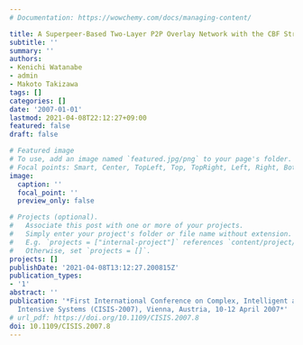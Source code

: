 ```yaml
---
# Documentation: https://wowchemy.com/docs/managing-content/

title: A Superpeer-Based Two-Layer P2P Overlay Network with the CBF Strategy
subtitle: ''
summary: ''
authors:
- Kenichi Watanabe
- admin
- Makoto Takizawa
tags: []
categories: []
date: '2007-01-01'
lastmod: 2021-04-08T22:12:27+09:00
featured: false
draft: false

# Featured image
# To use, add an image named `featured.jpg/png` to your page's folder.
# Focal points: Smart, Center, TopLeft, Top, TopRight, Left, Right, BottomLeft, Bottom, BottomRight.
image:
  caption: ''
  focal_point: ''
  preview_only: false

# Projects (optional).
#   Associate this post with one or more of your projects.
#   Simply enter your project's folder or file name without extension.
#   E.g. `projects = ["internal-project"]` references `content/project/deep-learning/index.md`.
#   Otherwise, set `projects = []`.
projects: []
publishDate: '2021-04-08T13:12:27.200815Z'
publication_types:
- '1'
abstract: ''
publication: '*First International Conference on Complex, Intelligent and Software
  Intensive Systems (CISIS-2007), Vienna, Austria, 10-12 April 2007*'
# url_pdf: https://doi.org/10.1109/CISIS.2007.8
doi: 10.1109/CISIS.2007.8
---
```

